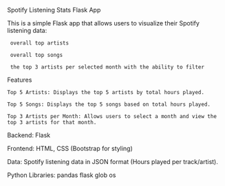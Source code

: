 Spotify Listening Stats Flask App

This is a simple Flask app that allows users to visualize their Spotify listening data: 

	 overall top artists
	 
	 overall top songs
	 
	 the top 3 artists per selected month with the ability to filter

Features

	Top 5 Artists: Displays the top 5 artists by total hours played.
	 
	Top 5 Songs: Displays the top 5 songs based on total hours played.
	 
	Top 3 Artists per Month: Allows users to select a month and view the top 3 artists for that month.

Backend: Flask

Frontend: HTML, CSS (Bootstrap for styling)

Data: Spotify listening data in JSON format (Hours played per track/artist).

Python Libraries:
	pandas
 	flask
	glob
	os
